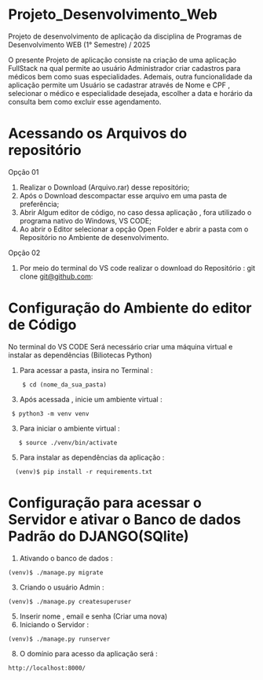 # Projeto_Desenvolvimento_Web
Projeto de desenvolvimento de aplicação da disciplina de Programas de Desenvolvimento WEB (1° Semestre) / 2025

O presente Projeto de aplicação consiste na criação de uma aplicação FullStack na qual permite ao usuário Administrador criar cadastros para médicos bem como suas
especialidades. Ademais, outra funcionalidade da aplicação permite um Usuário se cadastrar através de Nome e CPF , selecionar o médico e especialidade desejada, escolher
a data e horário da consulta bem como excluir esse agendamento.

# Acessando os Arquivos do repositório

Opção 01
1. Realizar o Download (Arquivo.rar) desse repositório;
2. Após o Download descompactar esse arquivo em uma pasta de preferência;
3. Abrir Algum editor de código, no caso dessa aplicação , fora utilizado o programa nativo do Windows,
VS CODE;
4. Ao abrir o Editor selecionar a opção Open Folder e abrir a pasta com o Repositório no Ambiente de desenvolvimento.

Opção 02
1. Por meio do terminal do VS code realizar o download do Repositório :
git clone git@github.com:

# Configuração do Ambiente do editor de Código
No terminal do VS CODE Será necessário criar uma máquina virtual e instalar as dependências (Biliotecas Python)

1. Para acessar a pasta, insira no Terminal :
```
    $ cd (nome_da_sua_pasta)
```
3. Após acessada , inicie um ambiente virtual :
 ```
  $ python3 -m venv venv
```
3. Para iniciar o ambiente virtual :
```
   $ source ./venv/bin/activate
```
5. Para instalar as dependências da aplicação :
```
  (venv)$ pip install -r requirements.txt
```
# Configuração para acessar o Servidor e ativar o Banco de dados Padrão do DJANGO(SQlite)
1. Ativando o banco de dados :
```
(venv)$ ./manage.py migrate
```
3. Criando o usuário Admin :
```
(venv)$ ./manage.py createsuperuser
```
5. Inserir nome , email e senha (Criar uma nova)
6. Iniciando o Servidor :
```
(venv)$ ./manage.py runserver
```
8. O domínio para acesso da aplicação será :
```
http://localhost:8000/
```


   
